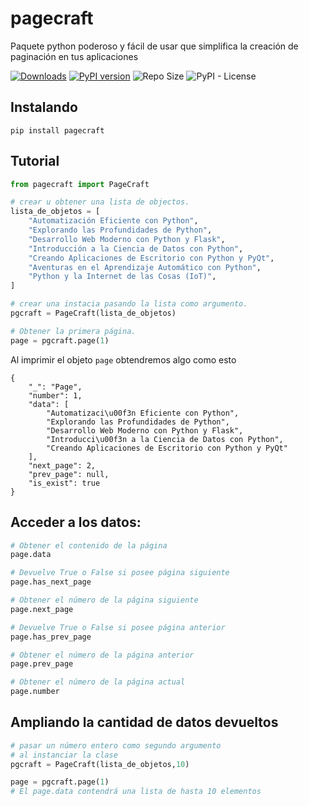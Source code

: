 # pagecraft

Paquete python poderoso y fácil de usar que simplifica la creación de paginación en tus aplicaciones

[![Downloads](https://static.pepy.tech/badge/pagecraft)](https://pepy.tech/project/pagecraft)
[![PyPI version](https://badge.fury.io/py/pagecraft.svg)](https://badge.fury.io/py/pagecraft)
![Repo Size](https://img.shields.io/github/repo-size/raulodev/pagecraft)
![PyPI - License](https://img.shields.io/pypi/l/pagecraft)

## Instalando

```console
pip install pagecraft
```

## Tutorial <a name = "usage"></a>

```python
from pagecraft import PageCraft

# crear u obtener una lista de objectos.
lista_de_objetos = [
    "Automatización Eficiente con Python",
    "Explorando las Profundidades de Python",
    "Desarrollo Web Moderno con Python y Flask",
    "Introducción a la Ciencia de Datos con Python",
    "Creando Aplicaciones de Escritorio con Python y PyQt",
    "Aventuras en el Aprendizaje Automático con Python",
    "Python y la Internet de las Cosas (IoT)",
]

# crear una instacia pasando la lista como argumento.
pgcraft = PageCraft(lista_de_objetos)

# Obtener la primera página.
page = pgcraft.page(1)
```

Al imprimir el objeto `page` obtendremos algo como esto

```console
{
    "_": "Page",
    "number": 1,
    "data": [
        "Automatizaci\u00f3n Eficiente con Python",
        "Explorando las Profundidades de Python",
        "Desarrollo Web Moderno con Python y Flask",
        "Introducci\u00f3n a la Ciencia de Datos con Python",
        "Creando Aplicaciones de Escritorio con Python y PyQt"
    ],
    "next_page": 2,
    "prev_page": null,
    "is_exist": true
}
```

## Acceder a los datos:

```python
# Obtener el contenido de la página
page.data

# Devuelve True o False si posee página siguiente
page.has_next_page

# Obtener el número de la página siguiente
page.next_page

# Devuelve True o False si posee página anterior
page.has_prev_page

# Obtener el número de la página anterior
page.prev_page

# Obtener el número de la página actual
page.number
```

## Ampliando la cantidad de datos devueltos

```python
# pasar un número entero como segundo argumento
# al instanciar la clase
pgcraft = PageCraft(lista_de_objetos,10)

page = pgcraft.page(1)
# El page.data contendrá una lista de hasta 10 elementos
```
